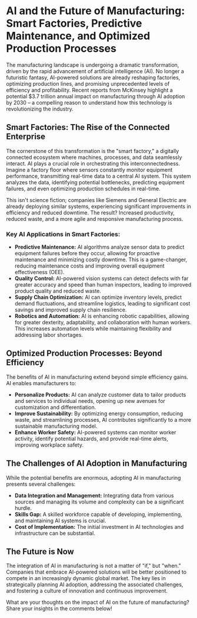 # AI and the Future of Manufacturing: Smart Factories, Predictive Maintenance, and Optimized Production Processes

The manufacturing landscape is undergoing a dramatic transformation, driven by the rapid advancement of artificial intelligence (AI).  No longer a futuristic fantasy, AI-powered solutions are already reshaping factories, optimizing production lines, and promising unprecedented levels of efficiency and profitability.  Recent reports from McKinsey highlight a potential $3.7 trillion annual impact on manufacturing through AI adoption by 2030 – a compelling reason to understand how this technology is revolutionizing the industry.


## Smart Factories: The Rise of the Connected Enterprise

The cornerstone of this transformation is the "smart factory," a digitally connected ecosystem where machines, processes, and data seamlessly interact. AI plays a crucial role in orchestrating this interconnectedness.  Imagine a factory floor where sensors constantly monitor equipment performance, transmitting real-time data to a central AI system. This system analyzes the data, identifying potential bottlenecks, predicting equipment failures, and even optimizing production schedules in real-time.

This isn't science fiction; companies like Siemens and General Electric are already deploying similar systems, experiencing significant improvements in efficiency and reduced downtime.  The result? Increased productivity, reduced waste, and a more agile and responsive manufacturing process.


### Key AI Applications in Smart Factories:

* **Predictive Maintenance:** AI algorithms analyze sensor data to predict equipment failures before they occur, allowing for proactive maintenance and minimizing costly downtime.  This is a game-changer, reducing maintenance costs and improving overall equipment effectiveness (OEE).
* **Quality Control:** AI-powered vision systems can detect defects with far greater accuracy and speed than human inspectors, leading to improved product quality and reduced waste.
* **Supply Chain Optimization:** AI can optimize inventory levels, predict demand fluctuations, and streamline logistics, leading to significant cost savings and improved supply chain resilience.
* **Robotics and Automation:** AI is enhancing robotic capabilities, allowing for greater dexterity, adaptability, and collaboration with human workers.  This increases automation levels while maintaining flexibility and addressing labor shortages.


## Optimized Production Processes:  Beyond Efficiency

The benefits of AI in manufacturing extend beyond simple efficiency gains.  AI enables manufacturers to:

* **Personalize Products:** AI can analyze customer data to tailor products and services to individual needs, opening up new avenues for customization and differentiation.
* **Improve Sustainability:** By optimizing energy consumption, reducing waste, and streamlining processes, AI contributes significantly to a more sustainable manufacturing model.
* **Enhance Worker Safety:** AI-powered systems can monitor worker activity, identify potential hazards, and provide real-time alerts, improving workplace safety.


## The Challenges of AI Adoption in Manufacturing

While the potential benefits are enormous, adopting AI in manufacturing presents several challenges:

* **Data Integration and Management:**  Integrating data from various sources and managing its volume and complexity can be a significant hurdle.
* **Skills Gap:**  A skilled workforce capable of developing, implementing, and maintaining AI systems is crucial.
* **Cost of Implementation:**  The initial investment in AI technologies and infrastructure can be substantial.


## The Future is Now

The integration of AI in manufacturing is not a matter of "if," but "when." Companies that embrace AI-powered solutions will be better positioned to compete in an increasingly dynamic global market.  The key lies in strategically planning AI adoption, addressing the associated challenges, and fostering a culture of innovation and continuous improvement.


What are your thoughts on the impact of AI on the future of manufacturing?  Share your insights in the comments below!

